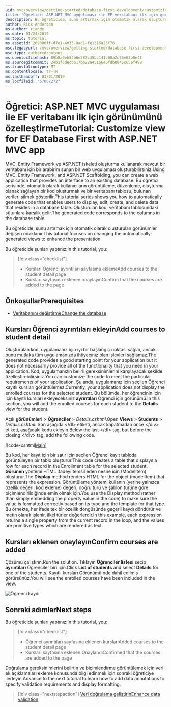 ```yaml
---
uid: mvc/overview/getting-started/database-first-development/customizing-a-view
title: 'Öğretici: ASP.NET MVC uygulaması ile EF veritabanı ilk için görünümünü özelleştirme'
description: Bu öğreticide, sunu artırmak için otomatik olarak oluşturulan görünümler değişen odaklanır.
author: Rick-Anderson
ms.author: riande
ms.date: 01/24/2019
ms.topic: tutorial
ms.assetid: 269380ff-d7e1-4035-8ad1-fe1316a25f76
msc.legacyurl: /mvc/overview/getting-started/database-first-development/customizing-a-view
msc.type: authoredcontent
ms.openlocfilehash: 89b8a0eb84b6e287c45bc141c68a2c76e63b0e41
ms.sourcegitcommit: 24b1f6decbb17bb22a45166e5fdb0845c65af498
ms.translationtype: MT
ms.contentlocale: tr-TR
ms.lasthandoff: 03/01/2019
ms.locfileid: "57067272"
---
```

# <a name="tutorial-customize-view-for-ef-database-first-with-aspnet-mvc-app"></a><span data-ttu-id="9fd09-103">Öğretici: ASP.NET MVC uygulaması ile EF veritabanı ilk için görünümünü özelleştirme</span><span class="sxs-lookup"><span data-stu-id="9fd09-103">Tutorial: Customize view for EF Database First with ASP.NET MVC app</span></span>

<span data-ttu-id="9fd09-104">MVC, Entity Framework ve ASP.NET iskeleti oluşturma kullanarak mevcut bir veritabanı için bir arabirim sunan bir web uygulaması oluşturabilirsiniz.</span><span class="sxs-lookup"><span data-stu-id="9fd09-104">Using MVC, Entity Framework, and ASP.NET Scaffolding, you can create a web application that provides an interface to an existing database.</span></span> <span data-ttu-id="9fd09-105">Bu öğretici serisinde, otomatik olarak kullanıcıların görüntüleme, düzenleme, oluşturma olanak sağlayan bir kod oluşturmak ve bir veritabanı tablosu, bulunan verileri silmek gösterilir.</span><span class="sxs-lookup"><span data-stu-id="9fd09-105">This tutorial series shows you how to automatically generate code that enables users to display, edit, create, and delete data that resides in a database table.</span></span> <span data-ttu-id="9fd09-106">Oluşturulan kod, veritabanı tablosundaki sütunlara karşılık gelir.</span><span class="sxs-lookup"><span data-stu-id="9fd09-106">The generated code corresponds to the columns in the database table.</span></span>

<span data-ttu-id="9fd09-107">Bu öğreticide, sunu artırmak için otomatik olarak oluşturulan görünümler değişen odaklanır.</span><span class="sxs-lookup"><span data-stu-id="9fd09-107">This tutorial focuses on changing the automatically-generated views to enhance the presentation.</span></span>

<span data-ttu-id="9fd09-108">Bu öğreticide şunları yaptınız:</span><span class="sxs-lookup"><span data-stu-id="9fd09-108">In this tutorial, you:</span></span>

> [!div class="checklist"]
> * <span data-ttu-id="9fd09-109">Kursları Öğrenci ayrıntıları sayfasına ekleme</span><span class="sxs-lookup"><span data-stu-id="9fd09-109">Add courses to the student detail page</span></span>
> * <span data-ttu-id="9fd09-110">Kursları sayfasına eklenen onaylayın</span><span class="sxs-lookup"><span data-stu-id="9fd09-110">Confirm that the courses are added to the page</span></span>

## <a name="prerequisites"></a><span data-ttu-id="9fd09-111">Önkoşullar</span><span class="sxs-lookup"><span data-stu-id="9fd09-111">Prerequisites</span></span>

* [<span data-ttu-id="9fd09-112">Veritabanını değiştirme</span><span class="sxs-lookup"><span data-stu-id="9fd09-112">Change the database</span></span>](changing-the-database.md)

## <a name="add-courses-to-student-detail"></a><span data-ttu-id="9fd09-113">Kursları Öğrenci ayrıntıları ekleyin</span><span class="sxs-lookup"><span data-stu-id="9fd09-113">Add courses to student detail</span></span>

<span data-ttu-id="9fd09-114">Oluşturulan kod, uygulamanız için iyi bir başlangıç noktası sağlar, ancak bunu mutlaka tüm uygulamanızda ihtiyacınız olan işlevleri sağlamaz.</span><span class="sxs-lookup"><span data-stu-id="9fd09-114">The generated code provides a good starting point for your application but it does not necessarily provide all of the functionality that you need in your application.</span></span> <span data-ttu-id="9fd09-115">Kod, uygulamanızın belirli gereksinimlerini karşılayacak şekilde özelleştirebilirsiniz.</span><span class="sxs-lookup"><span data-stu-id="9fd09-115">You can customize the code to meet the particular requirements of your application.</span></span> <span data-ttu-id="9fd09-116">Şu anda, uygulamanız için seçilen Öğrenci kayıtlı kursları görüntülemez.</span><span class="sxs-lookup"><span data-stu-id="9fd09-116">Currently, your application does not display the enrolled courses for the selected student.</span></span> <span data-ttu-id="9fd09-117">Bu bölümde, her öğrencinin için için kayıtlı kursları ekleyeceksiniz **ayrıntıları** Öğrenci için görünümü.</span><span class="sxs-lookup"><span data-stu-id="9fd09-117">In this section, you will add the enrolled courses for each student to the **Details** view for the student.</span></span>

<span data-ttu-id="9fd09-118">Açık **görünümleri** > **Öğrenciler** > *Details.cshtml*.</span><span class="sxs-lookup"><span data-stu-id="9fd09-118">Open **Views** > **Students** > *Details.cshtml*.</span></span> <span data-ttu-id="9fd09-119">Son aşağıda &lt;/dl&gt; etiketi, ancak kapatmadan önce &lt;/div&gt; etiketi, aşağıdaki kodu ekleyin.</span><span class="sxs-lookup"><span data-stu-id="9fd09-119">Below the last &lt;/dl&gt; tag, but before the closing &lt;/div&gt; tag, add the following code.</span></span>

[!code-cshtml[Main](customizing-a-view/samples/sample1.cshtml)]

<span data-ttu-id="9fd09-120">Bu kod, her kayıt için bir satır için seçilen Öğrenci kayıt tabloda görüntüleyen bir tablo oluşturur.</span><span class="sxs-lookup"><span data-stu-id="9fd09-120">This code creates a table that displays a row for each record in the Enrollment table for the selected student.</span></span> <span data-ttu-id="9fd09-121">**Görünen** yöntemi HTML ifadeyi temsil eden nesne için (ModelItem) oluşturur.</span><span class="sxs-lookup"><span data-stu-id="9fd09-121">The **Display** method renders HTML for the object (modelItem) that represents the expression.</span></span> <span data-ttu-id="9fd09-122">Görüntüleme yöntemi kullanın (yerine yalnızca özellik değeri, kod ekleme) değeri, doğru türü ve şablon türüne göre biçimlendirildiğinde emin olmak için.</span><span class="sxs-lookup"><span data-stu-id="9fd09-122">You use the Display method (rather than simply embedding the property value in the code) to make sure the value is formatted correctly based on its type and the template for that type.</span></span> <span data-ttu-id="9fd09-123">Bu örnekte, her ifade tek bir özellik döngüsünde geçerli kaydı döndürür ve metin olarak işlenir, ilkel türler değerlerdir.</span><span class="sxs-lookup"><span data-stu-id="9fd09-123">In this example, each expression returns a single property from the current record in the loop, and the values are primitive types which are rendered as text.</span></span>

## <a name="confirm-courses-are-added"></a><span data-ttu-id="9fd09-124">Kursları eklenen onaylayın</span><span class="sxs-lookup"><span data-stu-id="9fd09-124">Confirm courses are added</span></span>

<span data-ttu-id="9fd09-125">Çözümü çalıştırın.</span><span class="sxs-lookup"><span data-stu-id="9fd09-125">Run the solution.</span></span> <span data-ttu-id="9fd09-126">Tıklayın **Öğrenciler listesi** seçip **ayrıntıları** Öğrenciler biri için.</span><span class="sxs-lookup"><span data-stu-id="9fd09-126">Click **List of students** and select **Details** for one of the students.</span></span> <span data-ttu-id="9fd09-127">Kayıtlı kursları Görünümü'nde dahil edilmiş görürsünüz.</span><span class="sxs-lookup"><span data-stu-id="9fd09-127">You will see the enrolled courses have been included in the view.</span></span>

![Öğrenci kaydı](customizing-a-view/_static/image1.png)

## <a name="next-steps"></a><span data-ttu-id="9fd09-129">Sonraki adımlar</span><span class="sxs-lookup"><span data-stu-id="9fd09-129">Next steps</span></span>
<span data-ttu-id="9fd09-130">Bu öğreticide şunları yaptınız:</span><span class="sxs-lookup"><span data-stu-id="9fd09-130">In this tutorial, you:</span></span>

> [!div class="checklist"]
> * <span data-ttu-id="9fd09-131">Öğrenci ayrıntıları sayfasına eklenen kursları</span><span class="sxs-lookup"><span data-stu-id="9fd09-131">Added courses to the student detail page</span></span>
> * <span data-ttu-id="9fd09-132">Kursları sayfasına eklenen Onaylandı</span><span class="sxs-lookup"><span data-stu-id="9fd09-132">Confirmed that the courses are added to the page</span></span>

<span data-ttu-id="9fd09-133">Doğrulama gereksinimlerini belirtin ve biçimlendirme görüntülemek için veri ek açıklamaları ekleme konusunda bilgi edinmek için sonraki öğreticiye ilerleyin.</span><span class="sxs-lookup"><span data-stu-id="9fd09-133">Advance to the next tutorial to learn how to add data annotations to specify validation requirements and display formatting.</span></span>
> [!div class="nextstepaction"]
> [<span data-ttu-id="9fd09-134">Veri doğrulama geliştirin</span><span class="sxs-lookup"><span data-stu-id="9fd09-134">Enhance data validation</span></span>](enhancing-data-validation.md)
